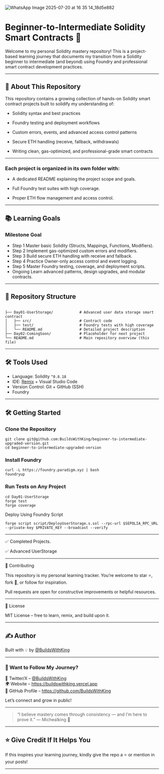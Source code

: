 ![WhatsApp Image 2025-07-20 at 16 35 14_18d5e882](https://github.com/user-attachments/assets/103a88e9-ce6e-439e-98fc-5d26bea72a24)

# Beginner-to-Intermediate Solidity Smart Contracts 🚀

Welcome to my personal Solidity mastery repository! This is a project-based learning journey that documents my transition from a Solidity beginner to intermediate (and beyond) using Foundry and professional smart contract development practices.


---

## 📖 About This Repository

This repository contains a growing collection of hands-on Solidity smart contract projects built to solidify my understanding of:

- Solidity syntax and best practices

- Foundry testing and deployment workflows

- Custom errors, events, and advanced access control patterns

- Secure ETH handling (receive, fallback, withdrawals)

- Writing clean, gas-optimized, and professional-grade smart contracts

---

### Each project is organized in its own folder with:

- A dedicated README explaining the project scope and goals.

- Full Foundry test suites with high coverage.

- Proper ETH flow management and access control.

---

## 📚 Learning Goals

### Milestone	Goal

- Step 1	Master basic Solidity (Structs, Mappings, Functions, Modifiers).
- Step 2	Implement gas-optimized custom errors and modifiers.
- Step 3	Build secure ETH handling with receive and fallback.
- Step 4	Practice Owner-only access control and event logging.
- Step 5	Master Foundry testing, coverage, and deployment scripts.
- Ongoing	Learn advanced patterns, design upgrades, and modular contracts.

---

## 📂 Repository Structure

```

├── Day01-UserStorage/            # Advanced user data storage smart contract
│   ├── src/                      # Contract code
│   ├── test/                     # Foundry tests with high coverage
│   └── README.md                 # Detailed project description
├── Day02-ComingSoon/             # Placeholder for next project
└── README.md                     # Main repository overview (this file)
```

---

## 🛠 Tools Used

- Language: Solidity `^0.8.18`
- IDE: [Remix](https://remix.ethereum.org/) + Visual Studio Code  
- Version Control: Git + GitHub (SSH)
- Foundry

---

## 🛠 Getting Started

### Clone the Repository

```
git clone git@github.com:BuildsWithKing/beginner-to-intermediate-upgraded-version.git
cd beginner-to-intermediate-upgraded-version

```
### Install Foundry

```
curl -L https://foundry.paradigm.xyz | bash
foundryup
```

### Run Tests on Any Project

```
cd Day01-UserStorage
forge test
forge coverage
```
Deploy Using Foundry Script
```
forge script script/DeployUserStorage.s.sol --rpc-url $SEPOLIA_RPC_URL --private-key $PRIVATE_KEY --broadcast --verify
```

---

✅ Completed Projects.

✅ Advanced UserStorage

---

🤝 Contributing

This repository is my personal learning tracker. You’re welcome to star ⭐, fork 🍴, or follow for inspiration.

Pull requests are open for constructive improvements or helpful resources.

---

📄 License

MIT License – free to learn, remix, and build upon it.


---

## ✍ Author

Built with 💡 by [@BuildsWithKing](https://github.com/BuildsWithKing)  

---

### 💬 Want to Follow My Journey?

📡 Twitter/X – [@BuildsWithKing](https://x.com/BuildsWithKing/)  
🌍 Website – https://buildswithking.vercel.app  
🧠 GitHub Profile – https://github.com/BuildsWithKing  

Let’s connect and grow in public!

---
> “I believe mastery comes through consistency — and I’m here to prove it.”
— Michealking 👑
---

## ⭐ Give Credit If It Helps You

If this inspires your learning journey, kindly give the repo a ⭐ or mention in your posts!

---
